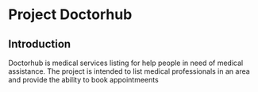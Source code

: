 # Project Doctorhub

## Introduction
Doctorhub is medical services listing for help people in need of medical assistance.
The project is intended to list medical professionals in an area and provide the
ability to book appointmeents
